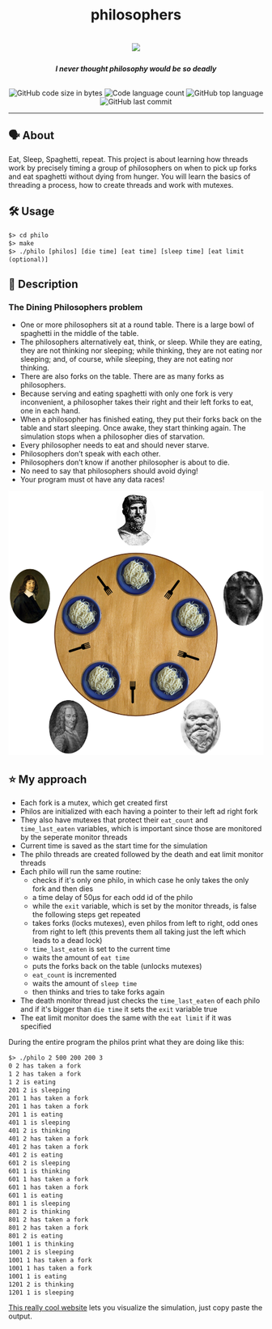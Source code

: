 <h1 align="center">
	<p>
	philosophers
	</p>
	<img src="https://github.com/ayogun/42-project-badges/blob/main/badges/philosopherse.png">
</h1>

<p align="center">
	<b><i>I never thought philosophy would be so deadly</i></b><br><br>
</p>

<p align="center">
	<img alt="GitHub code size in bytes" src="https://img.shields.io/github/languages/code-size/aaron-22766/42_philosophers?color=lightblue" />
	<img alt="Code language count" src="https://img.shields.io/github/languages/count/aaron-22766/42_philosophers?color=yellow" />
	<img alt="GitHub top language" src="https://img.shields.io/github/languages/top/aaron-22766/42_philosophers?color=blue" />
	<img alt="GitHub last commit" src="https://img.shields.io/github/last-commit/aaron-22766/42_philosophers?color=green" />
</p>

---

## 🗣 About

Eat, Sleep, Spaghetti, repeat. This project is about learning how threads work by precisely timing a group of philosophers on when to pick up forks and eat spaghetti without dying from hunger. You will learn the basics of threading a process, how to create threads and work with mutexes.

## 🛠 Usage

```shell
$> cd philo
$> make
$> ./philo [philos] [die time] [eat time] [sleep time] [eat limit (optional)]
```

## 💬 Description

### The Dining Philosophers problem

* One or more philosophers sit at a round table. There is a large bowl of spaghetti in the middle of the table.
* The philosophers alternatively eat, think, or sleep. While they are eating, they are not thinking nor sleeping; while thinking, they are not eating nor sleeping; and, of course, while sleeping, they are not eating nor thinking.
* There are also forks on the table. There are as many forks as philosophers.
* Because serving and eating spaghetti with only one fork is very inconvenient, a philosopher takes their right and their left forks to eat, one in each hand.
* When a philosopher has finished eating, they put their forks back on the table and start sleeping. Once awake, they start thinking again. The simulation stops when a philosopher dies of starvation.
* Every philosopher needs to eat and should never starve.
* Philosophers don’t speak with each other.
* Philosophers don’t know if another philosopher is about to die.
* No need to say that philosophers should avoid dying!
* Your program must ot have any data races!

![Dining Philosophers](https://github.com/aaron-22766/aaron-22766/blob/main/bin/images/Dining%20Philosophers.png)

## ⭐️ My approach

* Each fork is a mutex, which get created first
* Philos are initialized with each having a pointer to their left ad right fork
* They also have mutexes that protect their `eat_count` and `time_last_eaten` variables, which is important since those are monitored by the seperate monitor threads
* Current time is saved as the start time for the simulation
* The philo threads are created followed by the death and eat limit monitor threads
* Each philo will run the same routine:
	- checks if it's only one philo, in which case he only takes the only fork and then dies
 	- a time delay of 50µs for each odd id of the philo
  	- while the `exit` variable, which is set by the monitor threads, is false the following steps get repeated
  	- takes forks (locks mutexes), even philos from left to right, odd ones from right to left (this prevents them all taking just the left which leads to a dead lock)
  	- `time_last_eaten` is set to the current time
  	- waits the amount of `eat time`
  	- puts the forks back on the table (unlocks mutexes)
  	- `eat_count` is incremented
  	- waits the amount of `sleep time`
  	- then thinks and tries to take forks again
 * The death monitor thread just checks the `time_last_eaten` of each philo and if it's bigger than `die time` it sets the `exit` variable true
 * The eat limit monitor does the same with the `eat limit` if it was specified

During the entire program the philos print what they are doing like this:
```shell
$> ./philo 2 500 200 200 3
0 2 has taken a fork
1 2 has taken a fork
1 2 is eating
201 2 is sleeping
201 1 has taken a fork
201 1 has taken a fork
201 1 is eating
401 1 is sleeping
401 2 is thinking
401 2 has taken a fork
401 2 has taken a fork
401 2 is eating
601 2 is sleeping
601 1 is thinking
601 1 has taken a fork
601 1 has taken a fork
601 1 is eating
801 1 is sleeping
801 2 is thinking
801 2 has taken a fork
801 2 has taken a fork
801 2 is eating
1001 1 is thinking
1001 2 is sleeping
1001 1 has taken a fork
1001 1 has taken a fork
1001 1 is eating
1201 2 is thinking
1201 1 is sleeping
```
[This really cool website](https://nafuka11.github.io/philosophers-visualizer/) lets you visualize the simulation, just copy paste the output.



